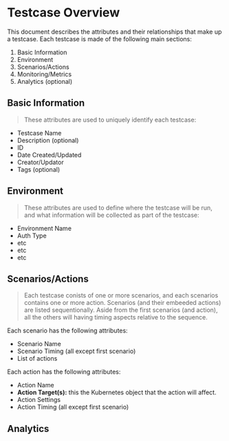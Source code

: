# Testcase Overview
This document describes the attributes and their relationships that make up a testcase.  Each testcase is made of the following main sections:

1. Basic Information
2. Environment
3. Scenarios/Actions
4. Monitoring/Metrics
5. Analytics (optional)

## Basic Information
> These attributes are used to uniquely identify each testcase:

- Testcase Name
- Description (optional)
- ID
- Date Created/Updated
- Creator/Updator
- Tags (optional)

## Environment
> These attributes are used to define where the testcase will be run, and what information will be collected as part of the testcase:
- Environment Name
- Auth Type
- etc
- etc
- etc

## Scenarios/Actions
> Each testcase conists of one or more scenarios, and each scenarios contains one or more action. Scenarios (and their embeeded actions) are listed sequentionally. Aside from the first scenarios (and action), all the others will having timing aspects relative to the sequence.

Each scenario has the following attributes:
- Scenario Name
- Scenario Timing (all except first scenario)
- List of actions

Each action has the following attributes:
- Action Name
- **Action Target(s):**  this the Kubernetes object that the action will affect.
- Action Settings
- Action Timing (all except first scenario)

## Analytics
  
